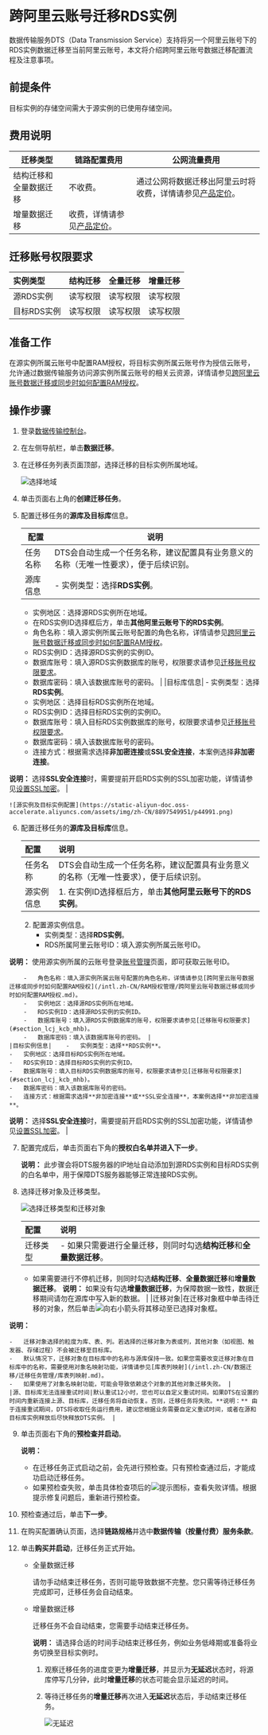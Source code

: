 # 跨阿里云账号迁移RDS实例

数据传输服务DTS（Data Transmission Service）支持将另一个阿里云账号下的RDS实例数据迁移至当前阿里云账号，本文将介绍跨阿里云账号数据迁移配置流程及注意事项。

## 前提条件

目标实例的存储空间需大于源实例的已使用存储空间。

## 费用说明

|迁移类型|链路配置费用|公网流量费用|
|----|------|------|
|结构迁移和全量数据迁移|不收费。|通过公网将数据迁移出阿里云时将收费，详情请参见[产品定价]()。|
|增量数据迁移|收费，详情请参见[产品定价]()。|

## 迁移账号权限要求

|实例类型|结构迁移|全量迁移|增量迁移|
|:---|:---|:---|:---|
|源RDS实例|读写权限|读写权限|读写权限|
|目标RDS实例|读写权限|读写权限|读写权限|

## 准备工作

在源实例所属云账号中配置RAM授权，将目标实例所属云账号作为授信云账号，允许通过数据传输服务访问源实例所属云账号的相关云资源，详情请参见[跨阿里云账号数据迁移或同步时如何配置RAM授权](/intl.zh-CN/RAM授权管理/跨阿里云账号数据迁移或同步时如何配置RAM授权.md)。

## 操作步骤

1.  登录[数据传输控制台](https://dts-intl.console.aliyun.com/)。
2.  在左侧导航栏，单击**数据迁移**。
3.  在迁移任务列表页面顶部，选择迁移的目标实例所属地域。

    ![选择地域](https://static-aliyun-doc.oss-accelerate.aliyuncs.com/assets/img/zh-CN/2767559951/p50439.png)

4.  单击页面右上角的**创建迁移任务**。
5.  配置迁移任务的**源库及目标库**信息。

    |配置|说明|
    |--|--|
    |任务名称|DTS会自动生成一个任务名称，建议配置具有业务意义的名称（无唯一性要求），便于后续识别。|
    |源库信息|    -   实例类型：选择**RDS实例**。
    -   实例地区：选择源RDS实例所在地域。
    -   在RDS实例ID选择框后方，单击**其他阿里云账号下的RDS实例**。
    -   角色名称：填入源实例所属云账号配置的角色名称，详情请参见[跨阿里云账号数据迁移或同步时如何配置RAM授权](/intl.zh-CN/RAM授权管理/跨阿里云账号数据迁移或同步时如何配置RAM授权.md)。
    -   RDS实例ID：选择源RDS实例的实例ID。
    -   数据库账号：填入源RDS实例数据库的账号，权限要求请参见[迁移账号权限要求](#section_lcj_kcb_mhb)。
    -   数据库密码：填入该数据库账号的密码。 |
    |目标库信息|    -   实例类型：选择**RDS实例**。
    -   实例地区：选择目标RDS实例所在地域。
    -   RDS实例ID：选择目标RDS实例的实例ID。
    -   数据库账号：填入目标RDS实例数据库的账号，权限要求请参见[迁移账号权限要求](#section_lcj_kcb_mhb)。
    -   数据库密码：填入该数据库账号的密码。
    -   连接方式：根据需求选择**非加密连接**或**SSL安全连接**，本案例选择**非加密连接**。

**说明：** 选择**SSL安全连接**时，需要提前开启RDS实例的SSL加密功能，详情请参见[设置SSL加密](~~96120~~)。 |

    ![源实例及目标实例配置](https://static-aliyun-doc.oss-accelerate.aliyuncs.com/assets/img/zh-CN/8897549951/p44991.png)

6.  配置迁移任务的**源库及目标库**信息。

    |配置|说明|
    |:-|:-|
    |任务名称|DTS会自动生成一个任务名称，建议配置具有业务意义的名称（无唯一性要求），便于后续识别。|
    |源实例信息|    1.  在实例ID选择框后方，单击**其他阿里云账号下的RDS实例**。
    2.  配置源实例信息。
        -   实例类型：选择**RDS实例**。
        -   RDS所属阿里云账号ID：填入源实例所属云账号ID。

**说明：** 使用源实例所属的云账号登录[账号管理](https://account.console.aliyun.com/#/secure)页面，即可获取云账号ID。

        -   角色名称：填入源实例所属云账号配置的角色名称，详情请参见[跨阿里云账号数据迁移或同步时如何配置RAM授权](/intl.zh-CN/RAM授权管理/跨阿里云账号数据迁移或同步时如何配置RAM授权.md)。
        -   实例地区：选择源RDS实例所在地域。
        -   RDS实例ID：选择源RDS实例的实例ID。
        -   数据库账号：填入源RDS实例数据库的账号，权限要求请参见[迁移账号权限要求](#section_lcj_kcb_mhb)。
        -   数据库密码：填入该数据库账号的密码。 |
    |目标实例信息|    -   实例类型：选择**RDS实例**。
    -   实例地区：选择目标RDS实例所在地域。
    -   RDS实例ID：选择目标RDS实例的实例ID。
    -   数据库账号：填入目标RDS实例数据库的账号，权限要求请参见[迁移账号权限要求](#section_lcj_kcb_mhb)。
    -   数据库密码：填入该数据库账号的密码。
    -   连接方式：根据需求选择**非加密连接**或**SSL安全连接**，本案例选择**非加密连接**。

**说明：** 选择**SSL安全连接**时，需要提前开启RDS实例的SSL加密功能，详情请参见[设置SSL加密](~~96120~~)。 |

7.  配置完成后，单击页面右下角的**授权白名单并进入下一步**。

    **说明：** 此步骤会将DTS服务器的IP地址自动添加到源RDS实例和目标RDS实例的白名单中，用于保障DTS服务器能够正常连接RDS实例。

8.  选择迁移对象及迁移类型。

    ![选择迁移类型和迁移对象](https://static-aliyun-doc.oss-accelerate.aliyuncs.com/assets/img/zh-CN/4944979951/p47745.png)

    |配置|说明|
    |:-|:-|
    |迁移类型|    -   如果只需要进行全量迁移，则同时勾选**结构迁移**和**全量数据迁移**。
    -   如果需要进行不停机迁移，则同时勾选**结构迁移**、**全量数据迁移**和**增量数据迁移**。
**说明：** 如果没有勾选**增量数据迁移**，为保障数据一致性，数据迁移期间请勿在源库中写入新的数据。 |
    |迁移对象|在迁移对象框中单击待迁移的对象，然后单击![向右小箭头](https://static-aliyun-doc.oss-accelerate.aliyuncs.com/assets/img/zh-CN/8502659951/p40698.png)将其移动至已选择对象框。

**说明：**

    -   迁移对象选择的粒度为库、表、列。若选择的迁移对象为表或列，其他对象（如视图、触发器、存储过程）不会被迁移至目标库。
    -   默认情况下，迁移对象在目标库中的名称与源库保持一致。如果您需要改变迁移对象在目标库中的名称，需要使用对象名映射功能，详情请参见[库表列映射](/intl.zh-CN/数据迁移/迁移任务管理/库表列映射.md)。
    -   如果使用了对象名映射功能，可能会导致依赖这个对象的其他对象迁移失败。 |
    |源、目标库无法连接重试时间|默认重试12小时，您也可以自定义重试时间。如果DTS在设置的时间内重新连接上源、目标库，迁移任务将自动恢复。否则，迁移任务将失败。**说明：** 由于连接重试期间，DTS将收取任务运行费用，建议您根据业务需要自定义重试时间，或者在源和目标库实例释放后尽快释放DTS实例。 |

9.  单击页面右下角的**预检查并启动**。

    **说明：**

    -   在迁移任务正式启动之前，会先进行预检查。只有预检查通过后，才能成功启动迁移任务。
    -   如果预检查失败，单击具体检查项后的![提示](https://static-aliyun-doc.oss-accelerate.aliyuncs.com/assets/img/zh-CN/8502659951/p47468.png)图标，查看失败详情。根据提示修复问题后，重新进行预检查。
10. 预检查通过后，单击**下一步**。
11. 在购买配置确认页面，选择**链路规格**并选中**数据传输（按量付费）服务条款**。
12. 单击**购买并启动**，迁移任务正式开始。
    -   全量数据迁移

        请勿手动结束迁移任务，否则可能导致数据不完整。您只需等待迁移任务完成即可，迁移任务会自动结束。

    -   增量数据迁移

        迁移任务不会自动结束，您需要手动结束迁移任务。

        **说明：** 请选择合适的时间手动结束迁移任务，例如业务低峰期或准备将业务切换至目标实例时。

        1.  观察迁移任务的进度变更为**增量迁移**，并显示为**无延迟**状态时，将源库停写几分钟，此时**增量迁移**的状态可能会显示延迟的时间。
        2.  等待迁移任务的**增量迁移**再次进入**无延迟**状态后，手动结束迁移任务。

            ![无延迟](https://static-aliyun-doc.oss-accelerate.aliyuncs.com/assets/img/zh-CN/6767559951/p47604.png)


